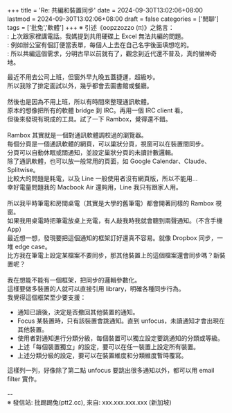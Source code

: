 +++
title = 'Re: 共編和裝置同步'
date = 2024-09-30T13:02:06+08:00
lastmod = 2024-09-30T13:02:06+08:00
draft = false
categories = ['閒聊']
tags = ['批兔','軟體']
+++
※ 引述《oopzzozzo (π)》之銘言：<br>
: 上次跟家裡講電話。我媽提到共用硬碟上 Excel 無法共編的問題。<br>
: 例如辦公室有個訂便當表單，每個人上去在自己名字後面填想吃的。<br>
: 所以共編這個需求，分明古早以前就有了，觀念到近代還不普及，真的蠻神奇地。

最近不用去公司上班，但窗外早九晚五蓋捷運，超級吵。<br>
所以我除了排定面試以外，幾乎都會去圖書館或餐廳。<br>
<br>
然後也是因為不用上班，所以有時間來整理通訊軟體。<br>
原本的想像把所有的軟體 bridge 到 IRC。再用一個 IRC client 看。<br>
但後來發現有現成的工具。試了一下 Rambox，覺得還不錯。<br>
<br>
Rambox 其實就是一個對通訊軟體調校過的瀏覽器。<br>
每個分頁是一個通訊軟體的網頁，可以巢狀分頁，視窗可以在裝置間同步。<br>
分頁可以自動休眠或關通知，並設定巢狀分頁的未讀計數邏輯。<br>
除了通訊軟體，也可以放一般常用的頁面，如 Google Calendar、Claude、Splitwise。<br>
比較大的問題是耗電，以及 Line 一般使用者沒有網頁版，所以不能用…<br>
幸好電量問題我的 Macbook Air 還夠用，Line 我只有跟家人用。<br>
<br>
所以我平時筆電和房間桌電（其實是大學的舊筆電）都會開著同樣的 Rambox 視窗。<br>
如果我用桌電時把筆電放桌上充電，有人敲我時我就會聽到兩聲通知。（不含手機 App）<br>
最近想一想，發現要把這個通知的框架訂好還真不容易。就像 Dropbox 同步，一堆 edge case。<br>
比方我在筆電上設定某檔案不要同步，那其他裝置上的這個檔案還會同步嗎？新裝置呢？<br>
<br>
我在想能不能有一個框架，把同步的邏輯參數化。<br>
這樣要做多裝置的人就可以直接引用 library，明確各種同步行為。<br>
我覺得這個框架至少要支援：<br>
- 通知已讀後，決定是否撤回其他裝置的通知。<br>
- Focus 某裝置時，只有該裝置會跳通知。直到 unfocus，未讀通知才會出現在其他裝置。<br>
- 使用者對通知進行分類分級，每個裝置可以獨立設定要跳通知的分類或等級。<br>
- 上述「每個裝置獨立」的設定，要可以在任一裝置上設定所有裝置。<br>
- 上述分類分級的設定，要可以在裝置維度和分類維度暫時覆寫。

這樣列一列，好像除了第二點 unfocus 要跳出很多通知以外，都可以用 email filter 實作。<br>
<br>
--<br>
※ 發信站: 批踢踢兔(ptt2.cc), 來自: xxx.xxx.xxx.xxx (新加坡)<br>
